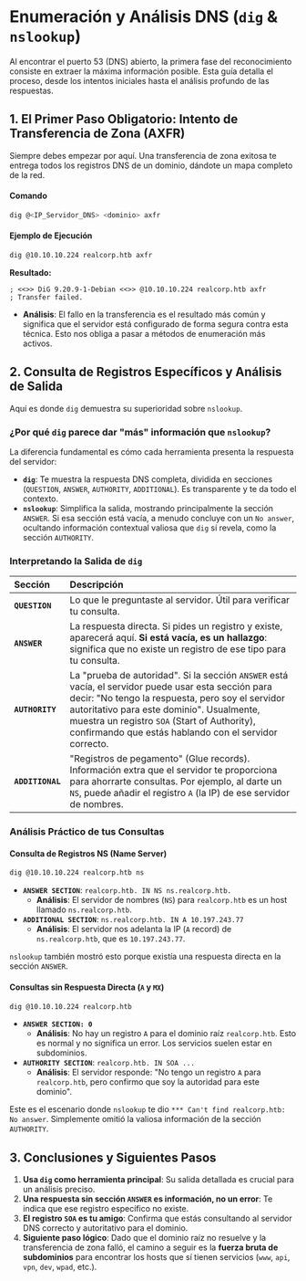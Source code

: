 # **Enumeración y Análisis DNS (`dig` & `nslookup`)**

Al encontrar el puerto 53 (DNS) abierto, la primera fase del reconocimiento consiste en extraer la máxima información posible. Esta guía detalla el proceso, desde los intentos iniciales hasta el análisis profundo de las respuestas.

## 1\. El Primer Paso Obligatorio: Intento de Transferencia de Zona (AXFR)

Siempre debes empezar por aquí. Una transferencia de zona exitosa te entrega todos los registros DNS de un dominio, dándote un mapa completo de la red.

#### Comando

```bash
dig @<IP_Servidor_DNS> <dominio> axfr
```

#### Ejemplo de Ejecución

```bash
dig @10.10.10.224 realcorp.htb axfr
```

**Resultado:**

```
; <<>> DiG 9.20.9-1-Debian <<>> @10.10.10.224 realcorp.htb axfr
; Transfer failed.
```

  * **Análisis**: El fallo en la transferencia es el resultado más común y significa que el servidor está configurado de forma segura contra esta técnica. Esto nos obliga a pasar a métodos de enumeración más activos.

## 2\. Consulta de Registros Específicos y Análisis de Salida

Aquí es donde `dig` demuestra su superioridad sobre `nslookup`.

### ¿Por qué `dig` parece dar "más" información que `nslookup`?

La diferencia fundamental es cómo cada herramienta presenta la respuesta del servidor:

  * **`dig`**: Te muestra la respuesta DNS completa, dividida en secciones (`QUESTION`, `ANSWER`, `AUTHORITY`, `ADDITIONAL`). Es transparente y te da todo el contexto.
  * **`nslookup`**: Simplifica la salida, mostrando principalmente la sección `ANSWER`. Si esa sección está vacía, a menudo concluye con un `No answer`, ocultando información contextual valiosa que `dig` sí revela, como la sección `AUTHORITY`.

### Interpretando la Salida de `dig`

| Sección | Descripción |
| :--- | :--- |
| **`QUESTION`** | Lo que le preguntaste al servidor. Útil para verificar tu consulta. |
| **`ANSWER`** | La respuesta directa. Si pides un registro y existe, aparecerá aquí. **Si está vacía, es un hallazgo**: significa que no existe un registro de ese tipo para tu consulta. |
| **`AUTHORITY`** | La "prueba de autoridad". Si la sección `ANSWER` está vacía, el servidor puede usar esta sección para decir: "No tengo la respuesta, pero soy el servidor autoritativo para este dominio". Usualmente, muestra un registro `SOA` (Start of Authority), confirmando que estás hablando con el servidor correcto. |
| **`ADDITIONAL`** | "Registros de pegamento" (Glue records). Información extra que el servidor te proporciona para ahorrarte consultas. Por ejemplo, al darte un `NS`, puede añadir el registro `A` (la IP) de ese servidor de nombres. |

### Análisis Práctico de tus Consultas

#### Consulta de Registros NS (Name Server)

```bash
dig @10.10.10.224 realcorp.htb ns
```

  * **`ANSWER SECTION`**: `realcorp.htb. IN NS ns.realcorp.htb.`
      * **Análisis**: El servidor de nombres (`NS`) para `realcorp.htb` es un host llamado `ns.realcorp.htb`.
  * **`ADDITIONAL SECTION`**: `ns.realcorp.htb. IN A 10.197.243.77`
      * **Análisis**: El servidor nos adelanta la IP (`A` record) de `ns.realcorp.htb`, que es `10.197.243.77`.

`nslookup` también mostró esto porque existía una respuesta directa en la sección `ANSWER`.

#### Consultas sin Respuesta Directa (`A` y `MX`)

```bash
dig @10.10.10.224 realcorp.htb
```

  * **`ANSWER SECTION: 0`**
      * **Análisis**: No hay un registro `A` para el dominio raíz `realcorp.htb`. Esto es normal y no significa un error. Los servicios suelen estar en subdominios.
  * **`AUTHORITY SECTION`**: `realcorp.htb. IN SOA ...`
      * **Análisis**: El servidor responde: "No tengo un registro `A` para `realcorp.htb`, pero confirmo que soy la autoridad para este dominio".

Este es el escenario donde `nslookup` te dio `*** Can't find realcorp.htb: No answer`. Simplemente omitió la valiosa información de la sección `AUTHORITY`.

## 3\. Conclusiones y Siguientes Pasos

1.  **Usa `dig` como herramienta principal**: Su salida detallada es crucial para un análisis preciso.
2.  **Una respuesta sin sección `ANSWER` es información, no un error**: Te indica que ese registro específico no existe.
3.  **El registro `SOA` es tu amigo**: Confirma que estás consultando al servidor DNS correcto y autoritativo para el dominio.
4.  **Siguiente paso lógico**: Dado que el dominio raíz no resuelve y la transferencia de zona falló, el camino a seguir es la **fuerza bruta de subdominios** para encontrar los hosts que sí tienen servicios (`www`, `api`, `vpn`, `dev`, `wpad`, etc.).